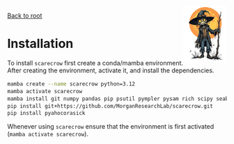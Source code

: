 <img style="float:right;width:100px;" src="../img/scarecrow.png" alt="scarecrow"/>

[Back to root](../README.md)

# Installation

To install `scarecrow` first create a conda/mamba environment. After creating the environment, activate it, and install the dependencies.

```bash
mamba create --name scarecrow python=3.12
mamba activate scarecrow
mamba install git numpy pandas pip psutil pympler pysam rich scipy seaborn
pip install git+https://github.com/MorganResearchLab/scarecrow.git
pip install pyahocorasick
```

Whenever using `scarecrow` ensure that the environment is first activated (`mamba activate scarecrow`).
